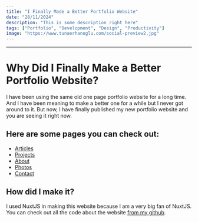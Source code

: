 ```yaml
---
title: "I Finally Made a Better Portfolio Website"
date: "28/11/2024"
description: "This is some description right here"
tags: ["Portfolio", "Development", "Design", "Productivity"]
image: "https://www.tunaerhanoglu.com/social-preview2.jpg"
---
```


---

# Why Did I Finally Make a Better Portfolio Website?

I have been using the same old one page portfolio website for a long time. And I have been meaning to make a better one for a while but
I never got around to it. But now, I have finally published my new portfolio website and you are seeing it right now.

## Here are some pages you can check out:

- [Articles](/writing)
- [Projects](/works)
- [About](/about)
- [Photos](/photos)
- [Contact](/contact)

## How did I make it?

I used NuxtJS in making this website because I am a very big fan of NuxtJS. You can check out all the code about the
website [from my github](https://github.com/tunanika/new-website).
